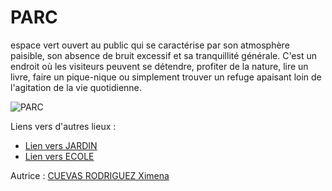 # PARC 

espace vert ouvert au public qui se caractérise par son atmosphère paisible, son absence de bruit excessif et sa tranquillité générale. 
C'est un endroit où les visiteurs peuvent se détendre, profiter de la nature, lire un livre, 
faire un pique-nique ou simplement trouver un refuge apaisant loin de l'agitation de la vie quotidienne.

![PARC]([https://cdn.clevacances.com/images/locations/35/HLOBRE0351000603/b9.jpg?1612545704](https://th.bing.com/th/id/OIP.mpQHtEcguyqIeu5j-RuUAAHaFj?pid=ImgDet&w=640&h=480&rs=1))

Liens vers d'autres lieux :

- [Lien vers JARDIN](JARDIN.md)
- [Lien vers ECOLE](ECOLE.md)

Autrice : [CUEVAS RODRIGUEZ Ximena](https://github.com/xicuevasro)

